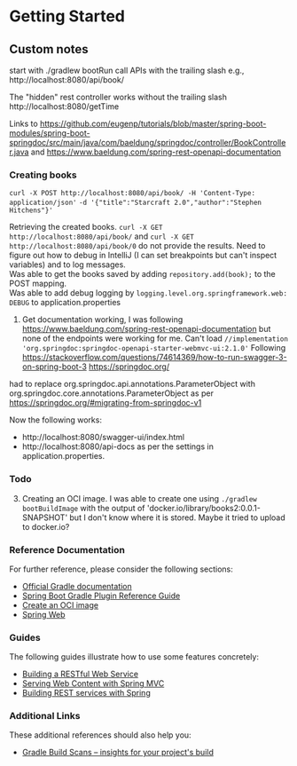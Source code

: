 # Getting Started

## Custom notes
start with ./gradlew bootRun
call APIs with the trailing slash e.g., http://localhost:8080/api/book/

The "hidden" rest controller works without the trailing slash
http://localhost:8080/getTime

Links to
https://github.com/eugenp/tutorials/blob/master/spring-boot-modules/spring-boot-springdoc/src/main/java/com/baeldung/springdoc/controller/BookController.java
and https://www.baeldung.com/spring-rest-openapi-documentation

### Creating books
`curl -X POST http://localhost:8080/api/book/ -H 'Content-Type: application/json'`
`-d '{"title":"Starcraft 2.0","author":"Stephen Hitchens"}'`

Retrieving the created books.
`curl -X GET http://localhost:8080/api/book/` and
`curl -X GET http://localhost:8080/api/book/0` do not provide the results.
Need to figure out how to debug in IntelliJ
(I can set breakpoints but can't inspect variables)
and to log messages.  
Was able to get the books saved by adding `repository.add(book);` to the POST mapping.  
Was able to add debug logging by `logging.level.org.springframework.web: DEBUG` to application.properties
1. Get documentation working, I was following
   https://www.baeldung.com/spring-rest-openapi-documentation but none of the endpoints were working for me.
   Can't load `//implementation 'org.springdoc:springdoc-openapi-starter-webmvc-ui:2.1.0'`
   Following https://stackoverflow.com/questions/74614369/how-to-run-swagger-3-on-spring-boot-3
   https://springdoc.org/

had to replace org.springdoc.api.annotations.ParameterObject
with
org.springdoc.core.annotations.ParameterObject
as per https://springdoc.org/#migrating-from-springdoc-v1

Now the following works:
* http://localhost:8080/swagger-ui/index.html
* http://localhost:8080/api-docs
  as per the settings in application.properties.
### Todo

3. Creating an OCI image. I was able to create one using `./gradlew bootBuildImage` with the output of 
'docker.io/library/books2:0.0.1-SNAPSHOT' but I don't know where it is stored. Maybe it tried to upload to docker.io?


### Reference Documentation
For further reference, please consider the following sections:

* [Official Gradle documentation](https://docs.gradle.org)
* [Spring Boot Gradle Plugin Reference Guide](https://docs.spring.io/spring-boot/docs/3.1.1/gradle-plugin/reference/html/)
* [Create an OCI image](https://docs.spring.io/spring-boot/docs/3.1.1/gradle-plugin/reference/html/#build-image)
* [Spring Web](https://docs.spring.io/spring-boot/docs/3.1.1/reference/htmlsingle/#web)

### Guides
The following guides illustrate how to use some features concretely:

* [Building a RESTful Web Service](https://spring.io/guides/gs/rest-service/)
* [Serving Web Content with Spring MVC](https://spring.io/guides/gs/serving-web-content/)
* [Building REST services with Spring](https://spring.io/guides/tutorials/rest/)

### Additional Links
These additional references should also help you:

* [Gradle Build Scans – insights for your project's build](https://scans.gradle.com#gradle)

